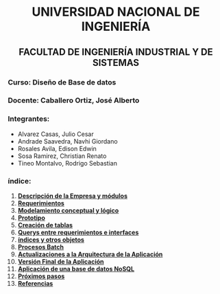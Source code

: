 <center><h1>UNIVERSIDAD NACIONAL DE INGENIERÍA</h1></center>
<center><h2>FACULTAD DE INGENIERÍA INDUSTRIAL Y DE SISTEMAS</h2></center>

### Curso: Diseño de Base de datos
### Docente: Caballero Ortiz, José Alberto
### Integrantes:
- Alvarez Casas, Julio Cesar
- Andrade Saavedra, Navhi Giordano
- Rosales Avila, Edison Edwin
- Sosa Ramirez, Christian Renato
- Tineo Montalvo, Rodrigo Sebastian
### índice:
1. [**Descripción de la Empresa y módulos**](CAP1/1.md)
2. [**Requerimientos**](CAP2/2.md)
3. [**Modelamiento conceptual y lógico**](CAP3/3.md)
4. [**Prototipo**](CAP4/4.md)
5. [**Creación de tablas**](CAP5/5.md)
6. [**Querys entre requerimientos e interfaces**](CAP6/6.md)
7. [**índices y otros objetos**](CAP7/7.md)
8. [**Procesos Batch**](CAP8/8.md)
9. [**Actualizaciones a la Arquitectura de la Aplicación**](CAP9/9.md)
10. [**Versión Final de la Aplicación**](CAP10/10.md)
11. [**Aplicación de una base de datos NoSQL**](CAP11/11.md)
12. [**Próximos pasos**](CAP12/12.md)
13. [**Referencias**](Referencias.md)

